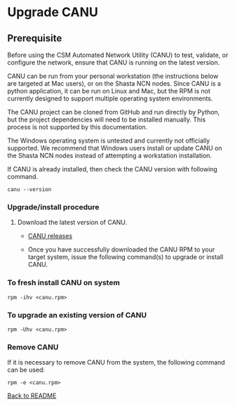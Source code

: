 # Upgrade CANU

## Prerequisite

Before using the CSM Automated Network Utility (CANU) to test, validate, or configure the network, ensure that CANU is running on the latest version.

CANU can be run from your personal workstation (the instructions below are targeted at Mac users), or on the Shasta NCN nodes. Since CANU is a python application, it can be run on Linux and Mac, but the RPM is not currently designed to support multiple operating system environments.

The CANU project can be cloned from GitHub and run directly by Python, but the project dependencies will need to be installed manually. This process is not supported by this documentation.

The Windows operating system is untested and currently not officially supported.  We recommend that Windows users install or update CANU on the Shasta NCN nodes instead of attempting a workstation installation.

If CANU is already installed, then check the CANU version with following command.

```text
canu --version
```

### Upgrade/install procedure

1. Download the latest version of CANU.  

   * [CANU releases](https://github.com/Cray-HPE/canu/releases)

   * Once you have successfully downloaded the CANU RPM to your target system, issue the following command(s) to upgrade or install CANU.  

### To fresh install CANU on system

```text
rpm -ihv <canu.rpm>
```

### To upgrade an existing version of CANU

```text
rpm -Uhv <canu.rpm>
```

### Remove CANU

If it is necessary to remove CANU from the system, the following command can be used:

```text
rpm -e <canu.rpm>
```

[Back to README](README.md)
